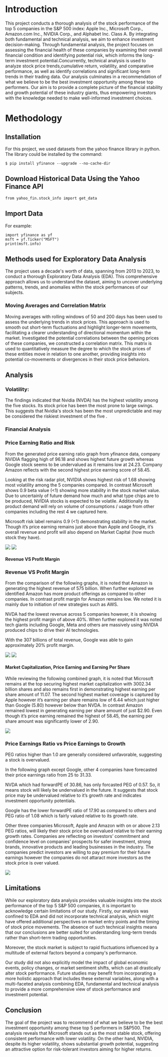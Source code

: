 

# Introduction 


This project conducts a thorough analysis of the stock performance of the top 5 companies in the S&P 500 index: Apple Inc., Microsoft Corp., Amazon.com Inc., NVIDIA Corp., and Alphabet Inc. Class A. By integrating both fundamental and technical analysis, we aim to enhance investment decision-making. Through fundamental analysis, the project focuses on assessing the financial health of these companies by examining their overall financial condition and identifying potential risk, which informs the long-term investment potential.Concurrently, technical analysis is used to analyze stock price trends,cumulative return, volatility, and comparative performance, as well as identify correlations and significant long-term trends in their trading data. Our analysis culminates in a recommendation of what we believe to be the best investment opportunity among these top performers. Our aim is to provide a complete picture of the financial stability and growth potential of these industry giants, thus empowering investors with the knowledge needed to make well-informed investment choices.

# Methodology 
## Installation
For this project, we used  datasets from the yahoo finance library in python. 
The library could be installed by the command: 
```{r import-data, echo = TRUE}
$ pip install yfinance --upgrade --no-cache-dir
```
## Download Historical Data Using the Yahoo Finance API
```{r import-data, echo = TRUE}
from yahoo_fin.stock_info import get_data
```
## Import Data
For example:
```{r import-data, echo = TRUE}
import yfinance as yf
msft = yf.Ticker("MSFT")
print(msft.info)
```
## Methods used for Exploratory Data Analysis
The project uses a decade's worth of data, spanning from 2013 to 2023, to conduct a thorough Exploratory Data Analysis (EDA). This comprehensive approach allows us to understand the dataset, aiming to uncover underlying patterns, trends, and anomalies within the stock performances of our subjects. 

### Moving Averages and Correlation Matrix
Moving averages with rolling windows of 50 and 200 days has been used to assess the underlying trends in stock prices. This approach is used to smooth out short-term fluctuations and highlight longer-term movements, facilitating a clearer understanding of directional momentum within the market. 
Investigated the potential correlations between the opening prices of these companies, we constructed a correlation matrix. This matrix is used to quantitatively measure the degree to which the stock prices of these entities move in relation to one another, providing insights into potential co-movements or divergences in their stock price behaviors.
## Analysis 

### Volatility: 
The findings indicated that Nvidia (NVDA) has the highest volatility among the five stocks. Its stock price has been the most prone to large swings. This suggests that Nvidia's stock has been the most unpredictable and may be considered the riskiest investment of the five .


### Financial Analysis

### Price Earning Ratio and Risk 

From the generated price earning ratio graph from yfinance data, company NVIDIA flagging high of 96.18 and shows highest future growth whereas Google stock seems to be undervalued as it remains low at 24.23. Company Amazon reflects with the second highest price earning score of 58.45. 

Looking at the risk radar plot, NVIDIA shows highest risk of 1.68 showing most volatility among the 5 companies compared.  In contrast Microsoft shows 0.9 beta value (<1) showing more stability in the stock market value. Due to uncertainly of future demand how much and what type chips are to be produced, NVIDIA stocks is expected to be volatile. Additionally its product demand will rely on volume of  consumptions / usage from other companies including the rest 4 we captured here.

Microsoft risk label remains 0.9 (<1) demonstrating stability in the market. Though it’s price earning remains just above than Apple and Google, it’s overall revenue and profit will also depend on Market Capital (how much stock they have).

<img src="https://github.com/ElleNaazB/Project-1/blob/Santosh/IMAGE1.png">  <img src= "https://github.com/ElleNaazB/Project-1/blob/Santosh/IMAGE2.png">

#### Revenue VS Profit Margin

### Revenue VS Profit Margin

From the comparison of the following graphs, it is noted that Amazon is generating the highest revenue of 575 billion. When further explored we identified Amazon has more product offerings as compared to other companies.  In contrast profit margin for Amazon remains low. We noted it is mainly due to initiation of new strategies such as AWS. 

NVDA had the lowest revenue across 5 companies however, it is showing the highest profit margin of above 40%.  When further explored it was noted tech giants including Google, Meta and others are massively using NVIDIA produced chips to drive their AI technologies. 

With the 307 billions of total revenue, Google was able to gain approximately 20% profit margin.


<img src="https://github.com/ElleNaazB/Project-1/blob/Santosh/IMAGE3.png"> <img src="https://github.com/ElleNaazB/Project-1/blob/Santosh/IMAGE4.png">

####  Market Capitalization, Price Earning and Earning Per Share

While reviewing the following combined graph, it is noted that Microsoft remains at the top securing highest market capitalization with 3002.34 billion shares and also remains first in demonstrating highest earning per share amount of 11.07. The second highest market coverage is captured by Apple however it’s earning per share remains low of 6.44 which just higher than Google (5.80) however below than NVDA.  In contrast Amazon remained lowest in generating earning per share amount of just $2.90. Even though it’s price earning remained the highest of 58.45, the earning per share amount was significantly lower of 2.90.


<img src="https://github.com/ElleNaazB/Project-1/blob/Santosh/IMAGE%205.png">


### Price Earnings Ratio vs Price Earnings to Growth

PEG ratios higher than 1.0 are generally considered unfavorable, suggesting a stock is overvalued.

In the following graph except Google, other 4 companies have forecasted their price earnings ratio from 25 to 31.33. 

NVDA which had forwardPE of 30.86, has only forcasted PEG of 0.57. So, it means stock will likely be undervalued in the future.  It suggests that stock price may be undervalued relative to it’s growth rate and indicates investment opportunity potentials.

Google has the lower forwardPE ratio of 17.90 as compared to others and  PEG ratio of 1.08 which is fairly valued relative to its growth rate.

Other three companies Microsoft, Apple and Amazon with on or above 2.13 PEG ratios, will likely their stock price be overvalued relative to their earning growth rates. Companies are reflecting on investors’ commitment and confidence level on companies’ prospects for safer investment, strong brands, innovative products and leading businesses in the industry. The companies predict investors are willing to pay premium for their future earnings however the companies do not attaract more investors as the stock price is over valued.

<img src="https://github.com/ElleNaazB/Project-1/blob/Santosh/IMAGE6.png"> 


## Limitations 
While our exploratory data analysis provides valuable insights into the stock performance of the top 5 S&P 500 companies, it is important to acknowledge certain limitations of our study. Firstly, our analysis was confined to EDA and did not incorporate technical analysis, which might have offered additional perspectives on market entry points and the timing of stock price movements. The absence of such technical insights means that our conclusions are better suited for understanding long-term trends rather than short-term trading opportunities.

Moreover, the stock market is subject to rapid fluctuations influenced by a multitude of external factors beyond a company's performance.

Our study did not also explicitly model the impact of global economic events, policy changes, or market sentiment shifts, which can all drastically alter stock performance. Future studies may benefit from incorporating a more holistic approach that includes these external variables, along with a multi-faceted analysis combining EDA, fundamental and technical analysis to provide a more comprehensive view of stock performance and investment potential.
## Conclusion
The goal of the project was to recommend of what we believe to be the best investment opportunity among these top 5 performers in S&P500. The analysis reveals that Microsoft stands out as the most stable stock, offering consistent performance with lower volatility. On the other hand, NVIDIA, despite its higher volatility, shows substantial growth potential, suggesting an attractive option for risk-tolerant investors aiming for higher returns.
